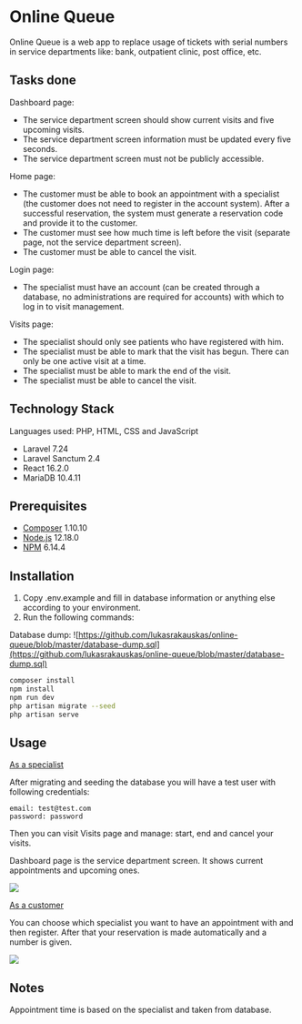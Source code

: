 # Online Queue

Online Queue is a web app to replace usage of tickets with serial numbers in service departments like: bank, outpatient
clinic, post office, etc.

## Tasks done

Dashboard page:
- The service department screen should show current visits and five upcoming visits. 
- The service department screen information must be updated every five seconds.
- The service department screen must not be publicly accessible.

Home page:
- The customer must be able to book an appointment with a specialist (the customer does
not need to register in the account system). After a successful reservation, the system
must generate a reservation code and provide it to the customer.
- The customer must see how much time is left before the visit (separate page, not the
service department screen).
- The customer must be able to cancel the visit.

Login page:
- The specialist must have an account (can be created through a database, no
administrations are required for accounts) with which to log in to visit management.

Visits page: 
- The specialist should only see patients who have registered with him.
- The specialist must be able to mark that the visit has begun. There can only be one
active visit at a time.
- The specialist must be able to mark the end of the visit.
- The specialist must be able to cancel the visit.

## Technology Stack

Languages used: PHP, HTML, CSS and JavaScript

- Laravel 7.24
- Laravel Sanctum 2.4
- React 16.2.0
- MariaDB 10.4.11

## Prerequisites

- <a href="https://getcomposer.org/">Composer</a> 1.10.10
- <a href="https://nodejs.org/en/">Node.js</a> 12.18.0 
- <a href="https://nodejs.org/en/">NPM</a> 6.14.4

## Installation

1. Copy .env.example and fill in database information or anything else according to your environment.
2. Run the following commands:

Database dump:
![https://github.com/lukasrakauskas/online-queue/blob/master/database-dump.sql](https://github.com/lukasrakauskas/online-queue/blob/master/database-dump.sql)

```bash
composer install
npm install
npm run dev
php artisan migrate --seed
php artisan serve
```

## Usage

<u>As a specialist</u>

After migrating and seeding the database you will have a test user with following credentials:
```
email: test@test.com
password: password
```

Then you can visit Visits page and manage: start, end and cancel your visits.

Dashboard page is the service department screen. It shows current appointments and upcoming ones.

![](https://i.imgur.com/kDumfIr.gif)

<u>As a customer</u>

You can choose which specialist you want to have an appointment with and then register. After that your reservation is made automatically and a number is given.

![](https://i.imgur.com/MiO3Gsb.gif)

## Notes
Appointment time is based on the specialist and taken from database.
